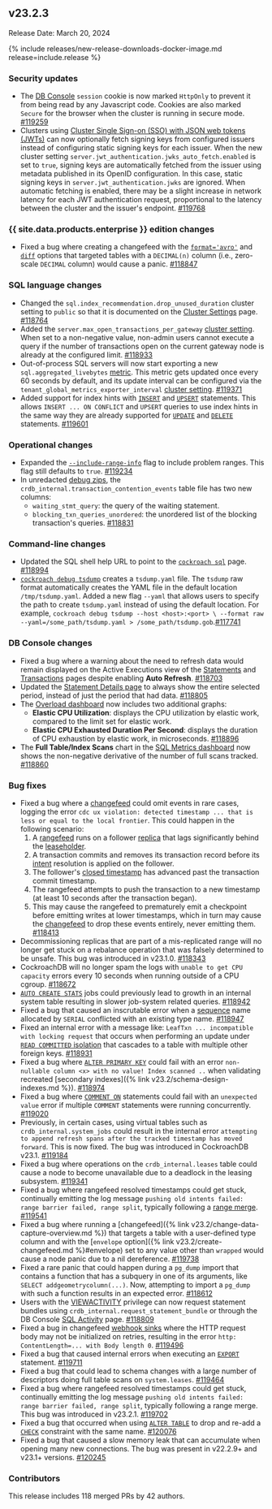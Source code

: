 ## v23.2.3

Release Date: March 20, 2024

{% include releases/new-release-downloads-docker-image.md release=include.release %}

<h3 id="v23-2-3-security-updates">Security updates</h3>

- The [DB Console](../v23.2/ui-overview.html) `session` cookie is now marked `HttpOnly` to prevent it from being read by any Javascript code. Cookies are also marked `Secure` for the browser when the cluster is running in secure mode. [#119259][#119259]
- Clusters using [Cluster Single Sign-on (SSO) with JSON web tokens (JWTs)](../v23.2/sso-sql.html) can now optionally fetch signing keys from configured issuers instead of configuring static signing keys for each issuer. When the new cluster setting `server.jwt_authentication.jwks_auto_fetch.enabled` is set to `true`, signing keys are automatically fetched from the issuer using metadata published in its OpenID configuration. In this case, static signing keys in `server.jwt_authentication.jwks` are ignored. When automatic fetching is enabled, there may be a slight increase in network latency for each JWT authentication request, proportional to the latency between the cluster and the issuer's endpoint. [#119768][#119768]

<h3 id="v23-2-3-{{-site.data.products.enterprise-}}-edition-changes">{{ site.data.products.enterprise }} edition changes</h3>

- Fixed a bug where creating a changefeed with the [`format='avro'`](../v23.2/create-changefeed.html#format) and [`diff`](../v23.2/create-changefeed.html#diff-opt) options that targeted tables with a `DECIMAL(n)` column (i.e., zero-scale `DECIMAL` column) would cause a panic. [#118847][#118847]

<h3 id="v23-2-3-sql-language-changes">SQL language changes</h3>

- Changed the `sql.index_recommendation.drop_unused_duration` cluster setting to `public` so that it is documented on the [Cluster Settings](../v23.2/cluster-settings.html) page. [#118764][#118764]
- Added the `server.max_open_transactions_per_gateway` [cluster setting](../v23.2/cluster-settings.html). When set to a non-negative value, non-admin users cannot execute a query if the number of transactions open on the current gateway node is already at the configured limit. [#118933][#118933]
- Out-of-process SQL servers will now start exporting a new `sql.aggregated_livebytes` [metric](../v23.2/metrics.html). This metric gets updated once every 60 seconds by default, and its update interval can be configured via the `tenant_global_metrics_exporter_interval` [cluster setting](../v23.2/cluster-settings.html). [#119371][#119371]
- Added support for index hints with [`INSERT`](../v23.2/insert.html) and [`UPSERT`](../v23.2/upsert.html) statements. This allows `INSERT ... ON CONFLICT` and `UPSERT` queries to use index hints in the same way they are already supported for [`UPDATE`](../v23.2/update.html) and [`DELETE`](../v23.2/delete.html) statements. [#119601][#119601]

<h3 id="v23-2-3-operational-changes">Operational changes</h3>

- Expanded the [`--include-range-info`](../v23.2/cockroach-debug-zip.html) flag to include problem ranges. This flag still defaults to `true`. [#119234][#119234]
- In unredacted [debug zips](../v23.2/cockroach-debug-zip.html), the `crdb_internal.transaction_contention_events` table file has two new columns:
    - `waiting_stmt_query`: the query of the waiting statement.
    - `blocking_txn_queries_unordered`: the unordered list of the blocking transaction's queries. [#118831][#118831]

<h3 id="v23-2-3-command-line-changes">Command-line changes</h3>

- Updated the SQL shell help URL to point to the [`cockroach sql`](../v23.2/cockroach-sql.html) page. [#118994][#118994]
- [`cockroach debug tsdump`](../v23.2/cockroach-debug-tsdump.html) creates a `tsdump.yaml` file. The `tsdump` raw format automatically creates the YAML file in the default location `/tmp/tsdump.yaml`. Added a new flag `--yaml` that allows users to specify the path to create `tsdump.yaml` instead of using the default location. For example, `cockroach debug tsdump --host <host>:<port> \ --format raw --yaml=/some_path/tsdump.yaml > /some_path/tsdump.gob`.[#117741][#117741]

<h3 id="v23-2-3-db-console-changes">DB Console changes</h3>

- Fixed a bug where a warning about the need to refresh data would remain displayed on the Active Executions view of the [Statements](../v23.2/ui-statements-page.html#active-executions-view) and [Transactions](../v23.2/ui-transactions-page.html#active-executions-view) pages despite enabling **Auto Refresh**. [#118703][#118703]
- Updated the [Statement Details page](../v23.2/ui-statements-page.html) to always show the entire selected period, instead of just the period that had data. [#118805][#118805]
- The [Overload dashboard](../v23.2/ui-overload-dashboard.html) now includes two additional graphs:
    - **Elastic CPU Utilization**: displays the CPU utilization by elastic work, compared to the limit set for elastic work.
    - **Elastic CPU Exhausted Duration Per Second**: displays the duration of CPU exhaustion by elastic work, in microseconds. [#118896][#118896]
- The **Full Table/Index Scans** chart in the [SQL Metrics dashboard](../v23.2/ui-sql-dashboard.html) now shows the non-negative derivative of the number of full scans tracked. [#118860][#118860]

<h3 id="v23-2-3-bug-fixes">Bug fixes</h3>

- Fixed a bug where a [changefeed](../v23.2/change-data-capture-overview.html) could omit events in rare cases, logging the error `cdc ux violation: detected timestamp ... that is less or equal to the local frontier`. This could happen in the following scenario:
    1. A [rangefeed](../v23.2/create-and-configure-changefeeds.html#enable-rangefeeds) runs on a follower [replica](../v23.2/architecture/glossary.html#cockroachdb-architecture-terms) that lags significantly behind the [leaseholder](../v23.2/architecture/glossary.html#cockroachdb-architecture-terms).
    1. A transaction commits and removes its transaction record before its [intent](../v23.2/architecture/transaction-layer.html#writing) resolution is applied on the follower.
    1. The follower's [closed timestamp](../v23.2/architecture/transaction-layer.html#closed-timestamps) has advanced past the transaction commit timestamp.
    1. The rangefeed attempts to push the transaction to a new timestamp (at least 10 seconds after the transaction began).
    1. This may cause the rangefeed to prematurely emit a checkpoint before emitting writes at lower timestamps, which in turn may cause the [changefeed](../v23.2/how-does-an-enterprise-changefeed-work.html) to drop these events entirely, never emitting them. [#118413][#118413]
- Decommissioning replicas that are part of a mis-replicated range will no longer get stuck on a rebalance operation that was falsely determined to be unsafe. This bug was introduced in v23.1.0. [#118343][#118343]
- CockroachDB will no longer spam the logs with `unable to get CPU capacity` errors every 10 seconds when running outside of a CPU cgroup. [#118672][#118672]
- [`AUTO CREATE STATS`](../v23.2/cost-based-optimizer.html#table-statistics) jobs could previously lead to growth in an internal system table resulting in slower job-system related queries. [#118942][#118942]
- Fixed a bug that caused an inscrutable error when a [sequence](../v23.2/create-sequence.html) name allocated by `SERIAL` conflicted with an existing type name. [#118947][#118947]
- Fixed an internal error with a message like: `LeafTxn ... incompatible with locking request` that occurs when performing an update under [`READ COMMITTED` isolation](../v23.2/read-committed.html) that cascades to a table with multiple other foreign keys. [#118931][#118931]
- Fixed a bug where [`ALTER PRIMARY KEY`](../v23.2/alter-table.html#alter-primary-key) could fail with an error `non-nullable column <x> with no value! Index scanned ..` when validating recreated [secondary indexes]({% link v23.2/schema-design-indexes.md %}). [#118974][#118974]
- Fixed a bug where [`COMMENT ON`](../v23.2/comment-on.html) statements could fail with an `unexpected value` error if multiple `COMMENT` statements were running concurrently. [#119020][#119020]
- Previously, in certain cases, using virtual tables such as `crdb_internal.system_jobs` could result in the internal error `attempting to append refresh spans after the tracked timestamp has moved forward`. This is now fixed. The bug was introduced in CockroachDB v23.1. [#119184][#119184]
- Fixed a bug where operations on the `crdb_internal.leases` table could cause a node to become unavailable due to a deadlock in the leasing subsystem. [#119341][#119341]
- Fixed a bug where rangefeed resolved timestamps could get stuck, continually emitting the log message `pushing old intents failed: range barrier failed, range split`, typically following a [range merge](../v23.2/architecture/distribution-layer.html#range-merges). [#119541][#119541]
- Fixed a bug where running a [changefeed]({% link v23.2/change-data-capture-overview.md %}) that targets a table with a user-defined type column and with the [`envelope` option]({% link v23.2/create-changefeed.md %}#envelope) set to any value other than `wrapped` would cause a node panic due to a nil dereference. [#119738][#119738]
- Fixed a rare panic that could happen during a `pg_dump` import that contains a function that has a subquery in one of its arguments, like `SELECT addgeometrycolumn(...)`. Now, attempting to import a `pg_dump` with such a function results in an expected error. [#118612][#118612]
- Users with the [VIEWACTIVITY](../v23.2/security-reference/authorization.html#supported-privileges) privilege can now request statement bundles using `crdb_internal.request_statement_bundle` or through the DB Console [SQL Activity](../v23.2/security-reference/authorization.html#supported-privileges) page. [#118809][#118809]
- Fixed a bug in changefeed [webhook sinks](../v23.2/changefeed-sinks.html#webhook-sink) where the HTTP request body may not be initialized on retries, resulting in the error `http: ContentLength=... with Body length 0`. [#119496][#119496]
- Fixed a bug that caused internal errors when executing an [`EXPORT`](../v23.2/export.html) statement. [#119711][#119711]
- Fixed a bug that could lead to schema changes with a large number of descriptors doing full table scans on `system.leases`. [#119464][#119464]
- Fixed a bug where rangefeed resolved timestamps could get stuck, continually emitting the log message `pushing old intents failed: range barrier failed, range split`, typically following a range merge. This bug was introduced in v23.2.1. [#119702][#119702]
- Fixed a bug that occurred when using [`ALTER TABLE`](../v23.2/alter-table.html) to drop and re-add a [`CHECK`](../v23.2/check.html) constraint with the same name. [#120076][#120076]
- Fixed a bug that caused a slow memory leak that can accumulate when opening many new connections. The bug was present in v22.2.9+ and v23.1+ versions. [#120245][#120245]

<h3 id="v23-2-3-contributors">Contributors</h3>

This release includes 118 merged PRs by 42 authors.

</div>

[#117741]: https://github.com/cockroachdb/cockroach/pull/117741
[#118343]: https://github.com/cockroachdb/cockroach/pull/118343
[#118413]: https://github.com/cockroachdb/cockroach/pull/118413
[#118612]: https://github.com/cockroachdb/cockroach/pull/118612
[#118672]: https://github.com/cockroachdb/cockroach/pull/118672
[#118703]: https://github.com/cockroachdb/cockroach/pull/118703
[#118764]: https://github.com/cockroachdb/cockroach/pull/118764
[#118805]: https://github.com/cockroachdb/cockroach/pull/118805
[#118809]: https://github.com/cockroachdb/cockroach/pull/118809
[#118831]: https://github.com/cockroachdb/cockroach/pull/118831
[#118847]: https://github.com/cockroachdb/cockroach/pull/118847
[#118860]: https://github.com/cockroachdb/cockroach/pull/118860
[#118896]: https://github.com/cockroachdb/cockroach/pull/118896
[#118931]: https://github.com/cockroachdb/cockroach/pull/118931
[#118933]: https://github.com/cockroachdb/cockroach/pull/118933
[#118942]: https://github.com/cockroachdb/cockroach/pull/118942
[#118947]: https://github.com/cockroachdb/cockroach/pull/118947
[#118974]: https://github.com/cockroachdb/cockroach/pull/118974
[#118994]: https://github.com/cockroachdb/cockroach/pull/118994
[#119020]: https://github.com/cockroachdb/cockroach/pull/119020
[#119184]: https://github.com/cockroachdb/cockroach/pull/119184
[#119234]: https://github.com/cockroachdb/cockroach/pull/119234
[#119259]: https://github.com/cockroachdb/cockroach/pull/119259
[#119341]: https://github.com/cockroachdb/cockroach/pull/119341
[#119371]: https://github.com/cockroachdb/cockroach/pull/119371
[#119399]: https://github.com/cockroachdb/cockroach/pull/119399
[#119464]: https://github.com/cockroachdb/cockroach/pull/119464
[#119496]: https://github.com/cockroachdb/cockroach/pull/119496
[#119541]: https://github.com/cockroachdb/cockroach/pull/119541
[#119601]: https://github.com/cockroachdb/cockroach/pull/119601
[#119702]: https://github.com/cockroachdb/cockroach/pull/119702
[#119711]: https://github.com/cockroachdb/cockroach/pull/119711
[#119738]: https://github.com/cockroachdb/cockroach/pull/119738
[#119768]: https://github.com/cockroachdb/cockroach/pull/119768
[#120076]: https://github.com/cockroachdb/cockroach/pull/120076
[#120245]: https://github.com/cockroachdb/cockroach/pull/120245
